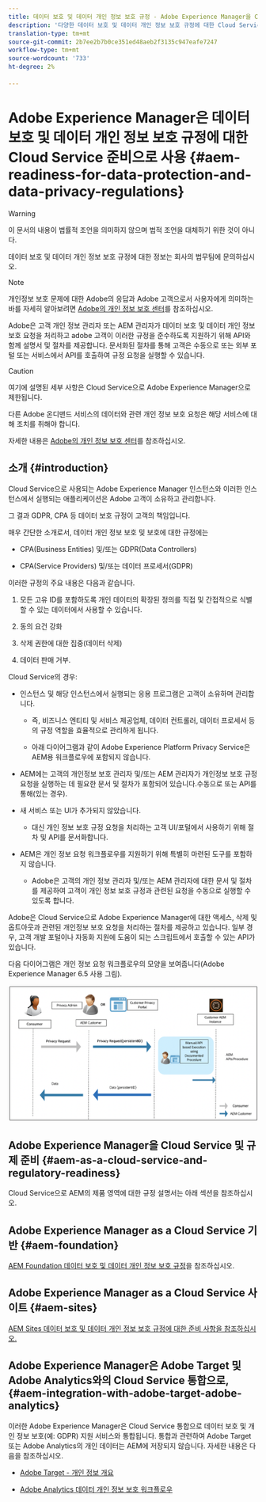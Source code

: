 ```yaml
---
title: 데이터 보호 및 데이터 개인 정보 보호 규정 - Adobe Experience Manager을 Cloud Service 준비 태세로서 적용
description: '다양한 데이터 보호 및 데이터 개인 정보 보호 규정에 대한 Cloud Service 지원으로서 Adobe Experience Manager에 대해 알아보십시오.여기에는 EU 개인 정보 보호 규정(GDPR), 캘리포니아 소비자 개인 정보 보호 법(California Consumer Privacy Act) 및 새로운 AEM을 Cloud Service 프로젝트로 구현할 때의 준수 방법이 포함되어 있습니다. '
translation-type: tm+mt
source-git-commit: 2b7ee2b7b0ce351ed48aeb2f3135c947eafe7247
workflow-type: tm+mt
source-wordcount: '733'
ht-degree: 2%

---
```



# Adobe Experience Manager은 데이터 보호 및 데이터 개인 정보 보호 규정에 대한 Cloud Service 준비으로 사용 {#aem-readiness-for-data-protection-and-data-privacy-regulations}

>[!WARNING]
>
>이 문서의 내용이 법률적 조언을 의미하지 않으며 법적 조언을 대체하기 위한 것이 아니다.
>
>데이터 보호 및 데이터 개인 정보 보호 규정에 대한 정보는 회사의 법무팀에 문의하십시오.

>[!NOTE]
>
>개인정보 보호 문제에 대한 Adobe의 응답과 Adobe 고객으로서 사용자에게 의미하는 바를 자세히 알아보려면 [Adobe의 개인 정보 보호 센터](https://www.adobe.com/privacy.html)를 참조하십시오.

Adobe은 고객 개인 정보 관리자 또는 AEM 관리자가 데이터 보호 및 데이터 개인 정보 보호 요청을 처리하고 adobe 고객이 이러한 규정을 준수하도록 지원하기 위해 API와 함께 설명서 및 절차를 제공합니다. 문서화된 절차를 통해 고객은 수동으로 또는 외부 포털 또는 서비스에서 API를 호출하여 규정 요청을 실행할 수 있습니다.

>[!CAUTION]
>
>여기에 설명된 세부 사항은 Cloud Service으로 Adobe Experience Manager으로 제한됩니다.
>
>다른 Adobe 온디맨드 서비스의 데이터와 관련 개인 정보 보호 요청은 해당 서비스에 대해 조치를 취해야 합니다.
>
>자세한 내용은 [Adobe의 개인 정보 보호 센터](https://www.adobe.com/privacy.html)를 참조하십시오.

## 소개 {#introduction}

Cloud Service으로 사용되는 Adobe Experience Manager 인스턴스와 이러한 인스턴스에서 실행되는 애플리케이션은 Adobe 고객이 소유하고 관리합니다.

그 결과 GDPR, CPA 등 데이터 보호 규정이 고객의 책임입니다.

매우 간단한 소개로서, 데이터 개인 정보 보호 및 보호에 대한 규정에는

* CPA(Business Entities) 및/또는 GDPR(Data Controllers)

* CPA(Service Providers) 및/또는 데이터 프로세서(GDPR)

이러한 규정의 주요 내용은 다음과 같습니다.

1. 모든 고유 ID를 포함하도록 개인 데이터의 확장된 정의를 직접 및 간접적으로 식별할 수 있는 데이터에서 사용할 수 있습니다.

2. 동의 요건 강화

3. 삭제 권한에 대한 집중(데이터 삭제)

4. 데이터 판매 거부.

Cloud Service의 경우:

* 인스턴스 및 해당 인스턴스에서 실행되는 응용 프로그램은 고객이 소유하며 관리합니다.

   * 즉, 비즈니스 엔티티 및 서비스 제공업체, 데이터 컨트롤러, 데이터 프로세서 등의 규정 역할을 효율적으로 관리하게 됩니다.

   * 아래 다이어그램과 같이 Adobe Experience Platform Privacy Service은 AEM용 워크플로우에 포함되지 않습니다.

* AEM에는 고객의 개인정보 보호 관리자 및/또는 AEM 관리자가 개인정보 보호 규정 요청을 실행하는 데 필요한 문서 및 절차가 포함되어 있습니다.수동으로 또는 API를 통해(있는 경우).

* 새 서비스 또는 UI가 추가되지 않았습니다.

   * 대신 개인 정보 보호 규정 요청을 처리하는 고객 UI/포털에서 사용하기 위해 절차 및 API를 문서화합니다.

* AEM은 개인 정보 요청 워크플로우를 지원하기 위해 특별히 마련된 도구를 포함하지 않습니다.

   * Adobe은 고객의 개인 정보 관리자 및/또는 AEM 관리자에 대한 문서 및 절차를 제공하여 고객이 개인 정보 보호 규정과 관련된 요청을 수동으로 실행할 수 있도록 합니다.

Adobe은 Cloud Service으로 Adobe Experience Manager에 대한 액세스, 삭제 및 옵트아웃과 관련된 개인정보 보호 요청을 처리하는 절차를 제공하고 있습니다. 일부 경우, 고객 개발 포털이나 자동화 지원에 도움이 되는 스크립트에서 호출할 수 있는 API가 있습니다.

다음 다이어그램은 개인 정보 요청 워크플로우의 모양을 보여줍니다(Adobe Experience Manager 6.5 사용 그림).

![데이터 보호 및 개인 정보 보호](assets/data-protection-and-privacy-01.png)

## Adobe Experience Manager을 Cloud Service 및 규제 준비 {#aem-as-a-cloud-service-and-regulatory-readiness}

Cloud Service으로 AEM의 제품 영역에 대한 규정 설명서는 아래 섹션을 참조하십시오.

## Adobe Experience Manager as a Cloud Service 기반 {#aem-foundation}

[AEM Foundation 데이터 보호 및 데이터 개인 정보 보호 규정](/help/onboarding/data-privacy-and-protection-readiness/foundation-readiness.md)을 참조하십시오.

## Adobe Experience Manager as a Cloud Service 사이트 {#aem-sites}

[AEM Sites 데이터 보호 및 데이터 개인 정보 보호 규정에 대한 준비 사항을 참조하십시오.](/help/onboarding/data-privacy-and-protection-readiness/sites-readiness.md)

## Adobe Experience Manager은 Adobe Target 및 Adobe Analytics와의 Cloud Service 통합으로, {#aem-integration-with-adobe-target-adobe-analytics}

이러한 Adobe Experience Manager은 Cloud Service 통합으로 데이터 보호 및 개인 정보 보호(예: GDPR) 지원 서비스와 통합됩니다. 통합과 관련하여 Adobe Target 또는 Adobe Analytics의 개인 데이터는 AEM에 저장되지 않습니다.
자세한 내용은 다음을 참조하십시오.

* [Adobe Target - 개인 정보 개요](https://docs.adobe.com/content/help/en/target/using/implement-target/before-implement/privacy/privacy.html)

* [Adobe Analytics 데이터 개인 정보 보호 워크플로우](https://docs.adobe.com/content/help/en/analytics/admin/data-governance/an-gdpr-workflow.html)
